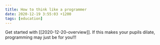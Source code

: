 ```yaml
---
title: How to think like a programmer
date: 2020-12-19 3:55:03 +1200
tags: [education]
---
```


Get started with [[2020-12-20-overview]]. If this makes your pupils dilate, programming may just be for you!!!